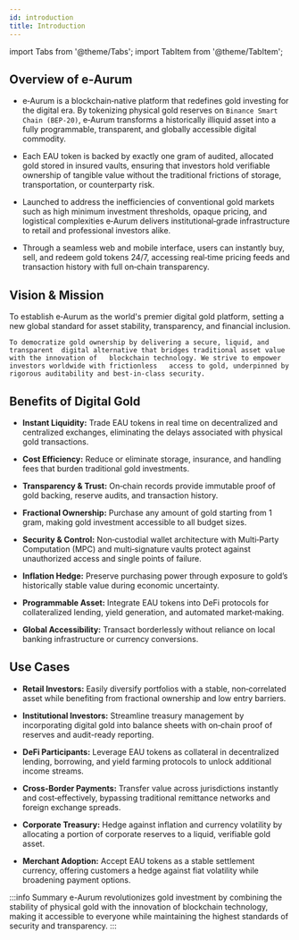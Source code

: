 ```yaml
---
id: introduction
title: Introduction
---
```


import Tabs from '@theme/Tabs';
import TabItem from '@theme/TabItem';



## Overview of e-Aurum
- e‑Aurum is a blockchain‑native platform that redefines gold investing for the digital era. By tokenizing physical gold reserves on `Binance Smart Chain (BEP‑20)`, e‑Aurum transforms a historically illiquid asset into a fully programmable, transparent, and globally accessible digital commodity.

- Each EAU token is backed by exactly one gram of audited, allocated gold stored in insured vaults, ensuring that investors hold verifiable ownership of tangible value without the traditional frictions of storage, transportation, or counterparty risk.   
- Launched to address the inefficiencies of conventional gold markets such as high minimum investment thresholds, opaque pricing, and logistical complexities e‑Aurum delivers institutional‑grade infrastructure to retail and professional investors alike.
- Through a seamless web and mobile interface, users can instantly buy, sell, and redeem gold tokens 24/7, accessing real‑time pricing feeds and transaction history with full on‑chain transparency. 

## Vision & Mission

<Tabs>
  <TabItem value="vision" label="Vision">
    To establish e‑Aurum as the world's premier digital gold platform, setting a new 
    global standard for asset stability, transparency, and financial inclusion.
    
  </TabItem>

  <TabItem value="mission" label="Mission">
    
    To democratize gold ownership by delivering a secure, liquid, and transparent  digital alternative that bridges traditional asset value with the innovation of   blockchain technology. We strive to empower investors worldwide with frictionless   access to gold, underpinned by rigorous auditability and best‑in‑class security.
  
  </TabItem>
</Tabs>


## Benefits of Digital Gold

- **Instant Liquidity:** Trade EAU tokens in real time on decentralized and centralized exchanges, eliminating the delays associated with physical gold transactions. 

- **Cost Efficiency:** Reduce or eliminate storage, insurance, and handling fees that burden traditional gold investments. 

- **Transparency & Trust:** On‑chain records provide immutable proof of gold backing, reserve audits, and transaction history. 

- **Fractional Ownership:** Purchase any amount of gold starting from 1 gram, making gold investment accessible to all budget sizes. 

- **Security & Control:** Non‑custodial wallet architecture with Multi‑Party Computation (MPC) and multi‑signature vaults protect against unauthorized access and single points of failure. 

- **Inflation Hedge:** Preserve purchasing power through exposure to gold’s historically stable value during economic uncertainty. 

- **Programmable Asset:** Integrate EAU tokens into DeFi protocols for collateralized lending, yield generation, and automated market‑making. 

- **Global Accessibility:** Transact borderlessly without reliance on local banking infrastructure or currency conversions.

## Use Cases


- **Retail Investors:** Easily diversify portfolios with a stable, non‑correlated asset while benefiting from fractional ownership and low entry barriers. 

- **Institutional Investors:** Streamline treasury management by incorporating digital gold into balance sheets with on‑chain proof of reserves and audit-ready reporting. 

- **DeFi Participants:** Leverage EAU tokens as collateral in decentralized lending, borrowing, and yield farming protocols to unlock additional income streams. 

- **Cross‑Border Payments:** Transfer value across jurisdictions instantly and cost‑effectively, bypassing traditional remittance networks and foreign exchange spreads. 

- **Corporate Treasury:** Hedge against inflation and currency volatility by allocating a portion of corporate reserves to a liquid, verifiable gold asset. 

- **Merchant Adoption:** Accept EAU tokens as a stable settlement currency, offering customers a hedge against fiat volatility while broadening payment options. 

:::info Summary
e-Aurum revolutionizes gold investment by combining the stability of physical gold with the innovation of blockchain technology, making it accessible to everyone while maintaining the highest standards of security and transparency.
:::